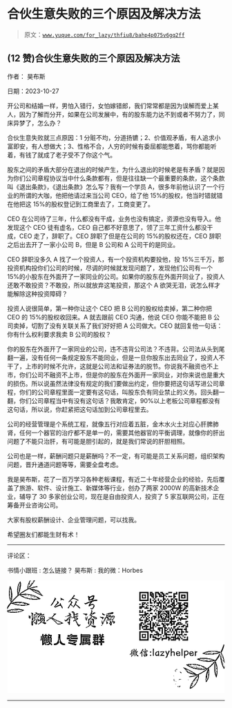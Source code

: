 # 合伙生意失败的三个原因及解决方法

> 原文：[`www.yuque.com/for_lazy/thfiu8/bahp4p075v6gq2ff`](https://www.yuque.com/for_lazy/thfiu8/bahp4p075v6gq2ff)

## (12 赞)合伙生意失败的三个原因及解决方法

作者： 昊布斯

日期：2023-10-27

开公司和结婚一样，男怕入错行，女怕嫁错郎，我们常常都是因为误解而爱上某人，因为了解而分开，如果在公司发展中，有的股东能力达不到或者不努力了，同床异梦了，怎么办？

合伙生意失败就三点原因：1 分赃不均，分道扬镳；2、价值观矛盾，有人追求小富即安，有人想做大；3、性格不合，人穷的时候有委屈都能憋着，骂你都能听着，有钱了就成了老子受不了你这个气。

股东之间的矛盾大部分在退出的时候产生，为什么退出的时候老是有矛盾？就是因为你们公司章程协议当中什么条款都有，但是往往缺一个最重要的条款，这个条款叫《退出条款》，《退出条款》怎么写？我有一个学员 A，很多年前他认识了一个行业的所谓的大咖，他把他请过来当公司 CEO，给了他 15%的股权，他当时错就错在他把这 15%的股权登记到工商里去了，工商变更了。

CEO 在公司待了三年，什么都没有干成，业务也没有搞定，资源也没有导入。他发现这个 CEO 徒有虚名，CEO 自己都不好意思了，领了三年工资什么都没干成，CEO 走了，辞职了。CEO 辞职了但是在公司的 15%的股权还在，CEO 辞职之后出去开了一家小公司 B，但是 B 公司和 A 公司干的是同业。

CEO 辞职没多久 A 找了一个投资人，有一个投资机构要投他，投 15%三千万，那投资机构投你们公司的时候，尽调的时候就发现问题了，发现他们公司有一个 15%的小股东在外面开了一家同业的公司。如果你的股东在外面开同业了，投资人还敢不敢投资？不敢投，所以就放弃这笔投资，那这个 A 欲哭无泪，说怎么样才能解除这种投资障碍？

投资人说很简单，第一种你让这个 CEO 把 B 公司的股权给卖掉，第二种你把 CEO 的 15%的股权收回来。A 就去跟前 CEO 沟通，他说 CEO 你能不能把 B 公司卖掉，切割了没有关联关系了我们好好把 A 公司做大。CEO 就回复他一句话：你有什么权利要求我卖 B 公司的股权？

你的股东在外面开了一家同业的公司，违不违背公司法？不违背。公司法从头到尾翻一遍，没有任何一条规定股东不能同业，但是一旦你股东出去同业了，投资人不干了，上市的时候不允许，这就是公司法和证券法的脱节。你说我不融资也不上市，你们公司不融资不上市，但是你的股东在外面开一家同业，对你来说也是重大的损伤。所以说虽然法律没有规定的我们要做出约定，但你要把这句话写进公司章程，你们的公司章程里面一定要有这句话，叫股东负有同业禁止的义务。回头翻一翻，你们公司章程当中有没有这句话？我敢肯定，90%以上老板公司章程都没有这句话，所以说，你赶紧把这句话加到公司章程里去。

公司的经营管理是个系统工程，就像五行对应着五脏，金木水火土对应心肝脾肺肾，任何一个器官的治疗都不是单一的，需要其他器官的平衡调理，就像你的肝出问题了不能只治肝，有可能是胆引起的，就是我们常说的肝胆相照。

公司也是一样，薪酬问题只是薪酬吗？不一定，有可能是员工关系问题，组织架构问题，晋升通道问题等等，需要全盘考虑。

我是昊布斯，花了一百万学习各种老板课程，有近二十年经营企业的经验，先后覆盖了旅游、软件、设计施工、新媒体等行业，创办了两家 2000W 的高新技术企业，辅导了 30 多家创业公司，现在是自由投资人，投资了 5 家互联网公司，正在筹备开业咨询公司。

大家有股权薪酬设计、企业管理问题，可以找我。

希望圈友们都能生财有术！

* * *

评论区：

书情小跟班 : 怎么链接？
昊布斯 : 我的微：Horbes

![](img/1c37d505930596d12a88ab23e11aa07a.png)

* * *